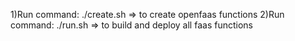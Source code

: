 1)Run command: ./create.sh  => to create openfaas functions
2)Run command: ./run.sh => to build and deploy all faas functions
